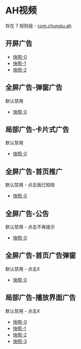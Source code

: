 # AH视频

存在 7 规则组 - [com.chunqiu.ah](/src/apps/com.chunqiu.ah.ts)

## 开屏广告

- [快照-0](https://i.gkd.li/i/13264387)
- [快照-1](https://i.gkd.li/i/13264381)
- [快照-2](https://i.gkd.li/i/13264377)

## 全屏广告-弹窗广告

默认禁用

- [快照-0](https://i.gkd.li/i/13264383)

## 局部广告-卡片式广告

默认禁用

- [快照-0](https://i.gkd.li/i/13635499)

## 全屏广告-首页推广

默认禁用 - 点击我已知晓

- [快照-0](https://i.gkd.li/i/13852430)

## 全屏广告-公告

默认禁用 - 点击不再提示

- [快照-0](https://i.gkd.li/i/13852447)

## 全屏广告-首页广告弹窗

默认禁用 - 点击X

- [快照-0](https://i.gkd.li/i/13852448)

## 局部广告-播放界面广告

默认禁用 - 点击X

- [快照-0](https://i.gkd.li/i/13852535)
- [快照-1](https://i.gkd.li/i/13852695)
- [快照-2](https://i.gkd.li/i/13852670)
- [快照-3](https://i.gkd.li/i/13852669)
